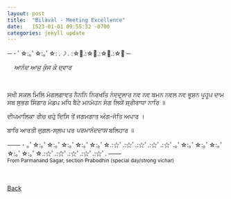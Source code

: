 ```yaml
---
layout: post
title:  "Bilaval - Meeting Excellence"
date:   1523-01-01 09:55:32 -0700
categories: jekyll update
---
```


─ ･ ﾟ☆:｡ﾟ☆:｡ﾟ☆: *.☽ .* :☆ﾟ.:☆ﾟ.:☆ﾟ.:☆ﾟ ─

&nbsp;&nbsp;&nbsp;&nbsp;<em>ਆਨੰਦ ਆਜੁ ਕੁੰਜ ਕੇ ਦ੍ਵਾਰ</em>

<br>

ਸਖੀ ਸਕਲ ਮਿਲਿ ਮੰਗਲਗਾਵਤ ਨੈਨਨਿ ਨਿਰਖਤਿ ਨੰਦਦੁਲਾਰ ਨਵ ਨਵ ਬਮਨ ਨਵਲ ਨਵ ਭੂਸ਼ਨ ਪੂਹੂਪ ਦਾਮ ਸਬ
ਸੁਭਗ ਸਿੰਗਾਰ ਮੰਡਪ ਮਧਿ ਬੈਟੇ ਮਨਮੋਹਨ ਸੰਗ ਲਿਯੇਂ ਸ਼੍ਰੀਰਾਧਾ ਨਾਰਿ ॥

ਦੀਪਮਾਲਿਕਾ ਰੀਚ ਚਹੁੰ ਦਿਸਿ ਤੇਂ ਜਗਮਗਾਤ ਅੰਗ-ਜੋਤਿ ਅਪਾਰ ।

ਬਾਰਿ ਆਰਤੀ ਜੁਗਲ-ਸ੍ਲਪ ਪਰ <em>ਪਰਮਾਨੰਦਦਾਸ</em> ਬਲਿਹਾਰ ॥


─── ･ ｡ﾟ☆:｡ﾟ☆:｡ﾟ☆:｡ﾟ☆:｡ﾟ☆:｡ﾟ☆.:☆ﾟ.:☆ﾟ.:☆ﾟ.:☆ﾟ.:☆ﾟ.｡ﾟ☆:｡ﾟ☆:｡ﾟ☆:｡ﾟ☆:｡ﾟ☆:｡ﾟ☆.:☆ﾟ.:☆ﾟ.:☆ﾟ.:☆ﾟ.:☆ﾟ. ───
<br>
<small>
From Parmanand Sagar, section Prabodhin (special day/strong vichar)</small>
<br>
<br>
<br>

[Back][back]

[back]: /Gurbani-of-Bhagat-Parmanand-Ji/
